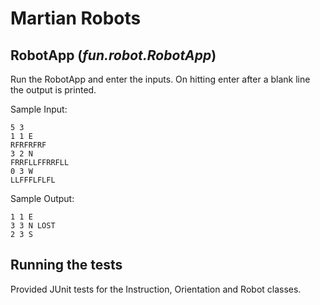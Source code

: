 # Martian Robots

## RobotApp (_fun.robot.RobotApp_) 

Run the RobotApp and enter the inputs.
On hitting enter after a blank line the output is printed.

Sample Input:
```
5 3
1 1 E
RFRFRFRF
3 2 N
FRRFLLFFRRFLL
0 3 W
LLFFFLFLFL
```

Sample Output:
```
1 1 E
3 3 N LOST
2 3 S
```


## Running the tests

Provided JUnit tests for the Instruction, Orientation and Robot classes.

